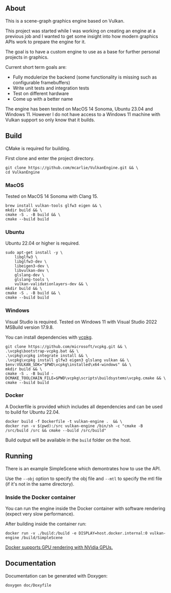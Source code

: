 ## About

This is a scene-graph graphics engine based on Vulkan.

This project was started while I was working on creating an engine at a previous job and I wanted to get some insight into how modern graphics APIs work to prepare the engine for it.

The goal is to have a custom engine to use as a base for further personal projects in graphics.

Current short term goals are:
* Fully modulerize the backend (some functionality is missing such as configurable framebuffers)
* Write unit tests and integration tests
* Test on different hardware
* Come up with a better name

The engine has been tested on MacOS 14 Sonoma, Ubuntu 23.04 and Windows 11. However I do not have access to a Windows 11 machine with Vulkan support so only know that it builds.

## Build

CMake is required for building.

First clone and enter the project directory.

```
git clone https://github.com/mcarlie/VulkanEngine.git && \
cd VulkanEngine
```

### MacOS
Tested on MacOS 14 Sonoma with Clang 15.

```
brew install vulkan-tools glfw3 eigen && \
mkdir build && \
cmake -S . -B build && \
cmake --build build
```

### Ubuntu
Ubuntu 22.04 or higher is required.

```
sudo apt-get install -y \
    libglfw3 \
    libglfw3-dev \
    libeigen3-dev \
    libvulkan-dev \
    glslang-dev \
    glslang-tools \
    vulkan-validationlayers-dev && \
mkdir build && \
cmake -S . -B build && \
cmake --build build
```

### Windows
Visual Studio is required. Tested on Windows 11 with Visual Studio 2022 MSBuild version 17.9.8.

You can install dependencies with [vcpkg](https://vcpkg.io).

```
git clone https://github.com/microsoft/vcpkg.git && \
.\vcpkg\bootstrap-vcpkg.bat && \
.\vcpkg\vcpkg integrate install && \
.\vcpkg\vcpkg install glfw3 eigen3 glslang vulkan && \
$env:VULKAN_SDK="$PWD\vcpkg\installed\x64-windows" && \
mkdir build && \
cmake -S . -B build -DCMAKE_TOOLCHAIN_FILE=$PWD\vcpkg\scripts\buildsystems\vcpkg.cmake && \
cmake --build build
```

### Docker
A Dockerfile is provided which includes all dependencies and can be used to build for Ubuntu 22.04.

```
docker build -f Dockerfile -t vulkan-engine .  && \
docker run -v $(pwd):/src vulkan-engine /bin/sh -c "cmake -B /src/build /src && cmake --build /src/build"
```

Build output will be available in the `build` folder on the host.

## Running
There is an example SimpleScene which demontrates how to use the API.

Use the `--obj` option to specify the obj file and `--mtl` to specify the mtl file (if it's not in the same directory).

### Inside the Docker container
You can run the engine inside the Docker container with software rendering (expect very slow performance).

After building inside the container run:
```
docker run -v ./build:/build -e DISPLAY=host.docker.internal:0 vulkan-engine /build/SimpleScene
```

[Docker supports GPU rendering with NVidia GPUs.](https://docs.docker.com/config/containers/resource_constraints/#expose-gpus-for-use)

## Documentation
Documentation can be generated with Doxygen:

```
doxygen doc/Doxyfile
```
